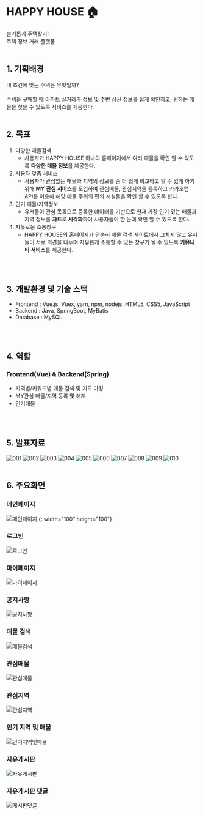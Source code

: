# HAPPY HOUSE :house:
슬기롭게 주택찾기!   
주택 정보 거래 플랫폼  
<br/>

## 1. 기획배경  
내 조건에 맞는 주택은 무엇일까?  
<br/> 
주택을 구매할 때 아파트 실거래가 정보 및 주변 상권 정보를 쉽게 확인하고, 원하는 매물을 찾을 수 있도록 서비스를 제공한다. 
<br/>
<br/>
## 2. 목표
1. 다양한 매물검색 
    - 사용자가 HAPPY HOUSE 하나의 홈페이지에서 여러 매물을 확인 할 수 있도록 **다양한 매물 정보**를 제공한다.
2. 사용자 맞춤 서비스
    - 사용자가 관심있는 매물과 지역의 정보를 좀 더 쉽게 비교하고 알 수 있게 하기위해 **MY 관심 서비스**를 도입하여 관심매물, 관심지역을 등록하고 카카오맵 API를 이용해 해당 매물 주위의 편의 시설들을 확인 할 수 있도록 한다.
 3. 인기 매물/지역정보
    - 유저들이 관심 목록으로 등록한 데이터를 기반으로 현재 가장 인기 있는 매물과 지역 정보를 **차트로 시각화**하여 사용자들이 한 눈에 확인 할 수 있도록 한다.
 4. 자유로운 소통창구
    - HAPPY HOUSE의 홈페이지가 단순히 매물 검색 사이트에서 그치지 않고 유저들이 서로 의견을 나누며 자유롭게 소통할 수 있는 창구가 될 수 있도록 **커뮤니티 서비스**를 제공한다.
<br/>
<br/>  

## 3. 개발환경 및 기술 스택  
- Frontend : Vue.js, Vuex, yarn, npm, nodejs, HTML5, CSS5, JavaScript   
- Backend : Java, SpringBoot, MyBatis  
- Database : MySQL    
<br/>
<br/>  

## 4. 역할
### Frontend(Vue) & Backend(Spring)
- 지역별/키워드별 매물 검색 및 지도 마킹  
- MY관심 매물/지역 등록 및 해제  
- 인기매물  
<br/>
<br/>  

## 5. 발표자료
![001](https://user-images.githubusercontent.com/90910583/174814529-da055023-eeb9-4992-af3e-142d66ad29e3.png)
![002](https://user-images.githubusercontent.com/90910583/174814533-2bc5d392-9c73-4aa5-a54f-67eeb1ee5e00.png)
![003](https://user-images.githubusercontent.com/90910583/174814537-b8669b28-896f-465b-928e-914cfb796482.png)
![004](https://user-images.githubusercontent.com/90910583/174814539-906674ca-89d0-411b-b98b-c6791ce3b975.png)
![005](https://user-images.githubusercontent.com/90910583/174814541-7ccc6673-1db3-4321-aac4-50ddeb50bbc9.png)
![006](https://user-images.githubusercontent.com/90910583/174814546-24121391-5c29-4f53-a687-e2b89bf371f2.png)
![007](https://user-images.githubusercontent.com/90910583/174814549-3db0b15c-0c7d-41ca-af42-99a0d9a50f4c.png)
![008](https://user-images.githubusercontent.com/90910583/174814552-0de53054-e652-4722-a6e1-524a3775b6f4.png)
![009](https://user-images.githubusercontent.com/90910583/174814553-8f32883c-038a-4314-934e-7ff604159a87.png)
![010](https://user-images.githubusercontent.com/90910583/174814558-b12f48d8-af9e-4e9e-adda-3d09114d2019.png)
<br/>
<br/>

## 6. 주요화면
### 메인페이지
![메인페이지](https://user-images.githubusercontent.com/90910583/174814939-1fd63ad0-cff7-4218-9c3e-9c8e029bdee8.jpg) {: width="100" height="100"}
### 로그인
![로그인](https://user-images.githubusercontent.com/90910583/174814932-46c2eeda-62fc-4eb3-b5a9-6ff8657b9182.jpg)
### 마이페이지
![마이페이지](https://user-images.githubusercontent.com/90910583/174814934-5dfa9f58-9632-43ee-b2ea-7469f28a55b5.jpg)
### 공지사항
![공지사항](https://user-images.githubusercontent.com/90910583/174814947-720b538c-c4c0-4588-831c-4928d767b51b.jpg)
### 매물 검색
![매물검색](https://user-images.githubusercontent.com/90910583/174814936-f0cfd83f-2e37-42e2-9124-0d89970a2035.jpg)
### 관심매물
![관심매물](https://user-images.githubusercontent.com/90910583/174814950-8ca27cb4-82b7-43e7-93d1-6de697b8aafa.jpg)
### 관심지역
![관심지역](https://user-images.githubusercontent.com/90910583/174814922-a55dc215-515b-41d4-a77e-5740f566676a.jpg)
### 인기 지역 및 매물 
![인기지역및매물](https://user-images.githubusercontent.com/90910583/174814940-c33db459-ac04-4d4a-8883-5c8346801ce6.jpg)
### 자유게시판
![자유게시판](https://user-images.githubusercontent.com/90910583/174814943-472ec19a-7ae9-4bfe-aa15-63e08546c419.jpg)
### 자유게시판 댓글
![게시판댓글](https://user-images.githubusercontent.com/90910583/174814945-e6651430-cc44-4765-8a4b-b19bed4bc648.jpg)


